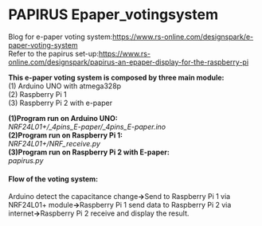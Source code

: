 # PAPIRUS Epaper_votingsystem
Blog for e-paper voting system:https://www.rs-online.com/designspark/e-paper-voting-system<br>
Refer to the papirus set-up:https://www.rs-online.com/designspark/papirus-an-epaper-display-for-the-raspberry-pi

<p><b>This e-paper voting system is composed by three main module:</b><br>
(1) Arduino UNO with atmega328p<br>
(2) Raspberry Pi 1<br>
(3) Raspberry Pi 2 with e-paper<br></p>

<p><b>(1)Program run on Arduino UNO:</b><br>
<i>NRF24L01+/_4pins_E-paper/_4pins_E-paper.ino</i><br>
<b>(2)Program run on Raspberry Pi 1:</b><br>
<i>NRF24L01+/NRF_receive.py</i><br>
<b>(3)Program run on Raspberry Pi 2 with E-paper:</b><br>
<i>papirus.py</i>
</p>
<p><h4>
Flow of the voting system:</h4>
Arduino detect the capacitance change<b>-></b>Send to Raspberry Pi 1 via NRF24L01+ module<b>-></b>Raspberry Pi 1 send data to Raspberry Pi 2 via internet<b>-></b>Raspberry Pi 2 receive and display the result.</p>
